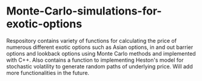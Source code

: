 # Monte-Carlo-simulations-for-exotic-options

Respository contains variety of functions for calculating the price of numerous different exotic options such as Asian options, in and out barrier options and lookback options using Monte Carlo methods and implemented with C++. Also contains a function to implementing Heston's model for stochastic volatility to generate random paths of underlying price. Will add more functionalities in the future.
